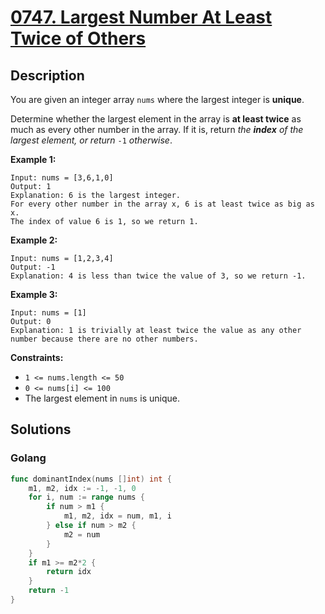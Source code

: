 # [0747. Largest Number At Least Twice of Others](https://leetcode-cn.com/problems/largest-number-at-least-twice-of-others/)



## Description



You are given an integer array `nums` where the largest integer is **unique**.

Determine whether the largest element in the array is **at least twice** as much as every other number in the array. If it is, return *the **index** of the largest element, or return* `-1` *otherwise*.

 

**Example 1:**

```
Input: nums = [3,6,1,0]
Output: 1
Explanation: 6 is the largest integer.
For every other number in the array x, 6 is at least twice as big as x.
The index of value 6 is 1, so we return 1.
```

**Example 2:**

```
Input: nums = [1,2,3,4]
Output: -1
Explanation: 4 is less than twice the value of 3, so we return -1.
```

**Example 3:**

```
Input: nums = [1]
Output: 0
Explanation: 1 is trivially at least twice the value as any other number because there are no other numbers.
```

 

**Constraints:**

- `1 <= nums.length <= 50`
- `0 <= nums[i] <= 100`
- The largest element in `nums` is unique.





## Solutions

### Golang

```go
func dominantIndex(nums []int) int {
    m1, m2, idx := -1, -1, 0
    for i, num := range nums {
        if num > m1 {
            m1, m2, idx = num, m1, i
        } else if num > m2 {
            m2 = num
        }
    }
    if m1 >= m2*2 {
        return idx
    }
    return -1
}
```

